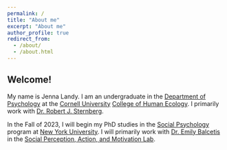 ```yaml
---
permalink: /
title: "About me"
excerpt: "About me"
author_profile: true
redirect_from: 
  - /about/
  - /about.html
---
```


Welcome!
-------

My name is Jenna Landy. I am an undergraduate in the [Department of Psychology](https://psychology.cornell.edu/undergraduate) at the [Cornell University](https://www.cornell.edu) [College of Human Ecology](https://www.human.cornell.edu). I primarily work with [Dr. Robert J. Sternberg](https://www.human.cornell.edu/people/rjs487).

In the Fall of 2023, I will begin my PhD studies in the [Social Psychology](https://as.nyu.edu/departments/psychology/graduate/phd-social-psychology.html) program at [New York University](https://www.nyu.edu). I will primarily work with [Dr. Emily Balcetis](https://as.nyu.edu/faculty/emily-balcetis.html) in the [Social Perception, Action, and Motivation Lab](https://www.spamlabresearch.com). 

